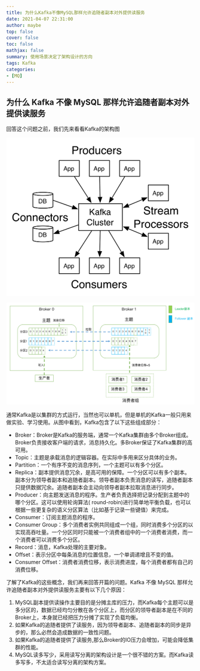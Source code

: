 ```yaml
---
title: 为什么Kafka不像MySQL那样允许追随者副本对外提供读服务
date: 2021-04-07 22:31:00
author: maybe
top: false
cover: false
toc: false
mathjax: false
summary: 使用场景决定了架构设计的方向
tags: Kafka
categories:
- [MQ]
---
```


## 为什么 Kafka 不像 MySQL 那样允许追随者副本对外提供读服务

回答这个问题之前，我们先来看看Kafka的架构图

![](/medias/assets/kafka/20210407214255-0vv4x00-kafka-apis.png)

![](/medias/assets/kafka/20210407213110-4mv5y5g-58c35d3ab0921bf0476e3ba14069d291.jpg)

通常Kafka是以集群的方式运行，当然也可以单机，但是单机的Kafka一般只用来做实验、学习使用。从图中看到，Kafka包含了以下这些组成部分：

* Broker：Broker是Kafka的服务端，通常一个Kafka集群由多个Broker组成。Broker负责接收客户端的请求，消息持久化。多Broker保证了Kafka集群的高可用。
* Topic：主题是承载消息的逻辑容器。在实际中多用来区分具体的业务。
* Partition：一个有序不变的消息序列，一个主题可以有多个分区。
* Replica：副本提供消息冗余，是高可用的保障。一个分区可以有多个副本。副本分为领导者副本和追随者副本。领导者副本负责消息的读写，追随者副本只提供数据冗余。追随者副本会主动向领导者副本拉取消息进行同步。
* Producer：向主题发送消息的程序。生产者负责选择把记录分配到主题中的哪个分区。这可以使用轮询算法( round-robin)进行简单地平衡负载，也可以根据一些更复杂的语义分区算法（比如基于记录一些键值）来完成。
* Consumer：订阅主题消息的程序。
* Consumer Group：多个消费者实例共同组成一个组，同时消费多个分区的以实现高吞吐量。一个分区同时只能被一个消费者组中的一个消费者消费，而一个消费者可以消费多个分区。
* Record：消息，Kafka处理的主要对象。
* Offset：表示分区中每条消息的位置信息，一个单调递增且不变的值。
* Consumer Offset：消费者消费位移，表示消费进度，每个消费者都有自己的消费位移。

了解了Kafka的这些概念，我们再来回答开篇的问题。Kafka 不像 MySQL 那样允许追随者副本对外提供读服务主要有以下几个原因：

1. MySQL副本提供读操作主要目的是分摊主库的压力，而Kafka每个主题可以是多分区的，数据已经均匀分散在各个分区上，而分区的领导者副本是在不同的Broker上，本身就已经把压力分摊了实现了负载均衡。
2. 如果Kafka的追随者提供了读服务，因为领导者副本、追随者副本的同步是异步的，那么必然会造成数据的一致性问题。
3. 如果Kafka的追随者提供了读服务,那么Broker的IO压力会增加，可能会降低集群的性能。
4. MySQL读多写少，采用读写分离的架构设计是一个很不错的方案。而Kafka读多写多，不太适合读写分离的架构方案。
